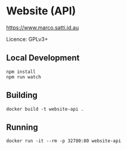 # Website (API)

https://www.marco.satti.id.au

Licence: GPLv3+

## Local Development

```
npm install
npm run watch
```

## Building

```
docker build -t website-api .
```

## Running

```
docker run -it --rm -p 32780:80 website-api
```
